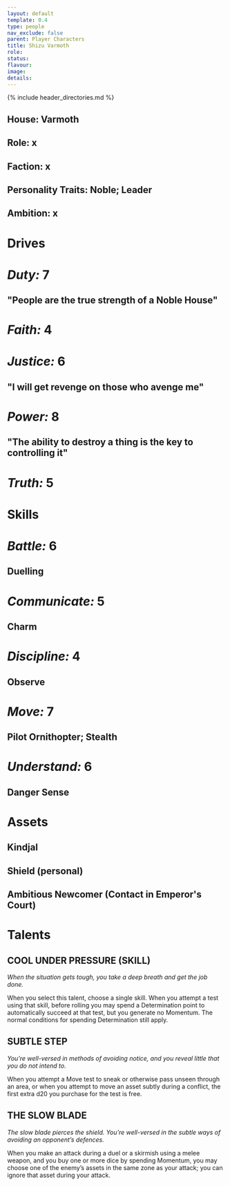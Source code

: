 ```yaml
---
layout: default
template: 0.4
type: people
nav_exclude: false
parent: Player Characters
title: Shizu Varmoth
role: 
status: 
flavour: 
image: 
details:
---
```

{% include header_directories.md %}  
## **House:** Varmoth  
## **Role:** x  
## **Faction:** x  
## **Personality Traits:** Noble; Leader  
## **Ambition:** x  

# **Drives**   
# ***Duty:*** 7  
## **"People are the true strength of a Noble House"**  
# ***Faith:*** 4  
# ***Justice:*** 6  
## **"I will get revenge on those who avenge me"**  
# ***Power:*** 8   
## **"The ability to destroy a thing is the key to controlling it"**  
# ***Truth:*** 5  


# **Skills**  
# ***Battle:*** 6  
## **Duelling**  
# ***Communicate:*** 5  
## **Charm**  
# ***Discipline:*** 4  
## **Observe**  
# ***Move:*** 7  
## **Pilot Ornithopter; Stealth**  
# ***Understand:*** 6  
## **Danger Sense**  
# **Assets**  
## **Kindjal**  
## **Shield (personal)**  
## **Ambitious Newcomer (Contact in Emperor's Court)**  

# **Talents**  

## **COOL UNDER PRESSURE (SKILL)**  
*When the situation gets tough, you take a deep breath
and get the job done.*  

When you select this talent, choose a single skill. When
you attempt a test using that skill, before rolling you may
spend a Determination point to automatically succeed at
that test, but you generate no Momentum. The normal
conditions for spending Determination still apply.  
## **SUBTLE STEP**  
*You’re well-versed in methods of avoiding notice, and
you reveal little that you do not intend to.*  

When you attempt a Move test to sneak or otherwise
pass unseen through an area, or when you attempt to
move an asset subtly during a conflict, the first extra d20
you purchase for the test is free.  

## **THE SLOW BLADE**  
*The slow blade pierces the shield. You’re well-versed in
the subtle ways of avoiding an opponent’s defences.*  

When you make an attack during a duel or a skirmish
using a melee weapon, and you buy one or more dice
by spending Momentum, you may choose one of the
enemy’s assets in the same zone as your attack; you can
ignore that asset during your attack.  







